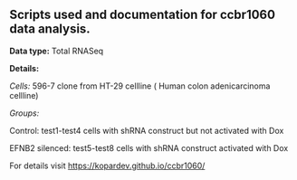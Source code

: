 ## Scripts used and documentation for ccbr1060 data analysis.


**Data type:** Total RNASeq

**Details:**

*Cells:* 596-7 clone from HT-29 cellline ( Human colon adenicarcinoma cellline) 

*Groups:* 

Control: test1-test4 cells with shRNA construct but not activated with Dox

EFNB2 silenced: test5-test8 cells with shRNA construct activated with Dox

For details visit https://kopardev.github.io/ccbr1060/
